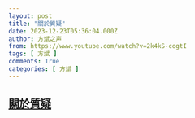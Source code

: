 ```yaml
---
layout: post
title: "關於質疑"
date: 2023-12-23T05:36:04.000Z
author: 方斌之声
from: https://www.youtube.com/watch?v=2k4kS-cogtI
tags: [ 方斌 ]
comments: True
categories: [ 方斌 ]
---
```

<!--1703309764000-->
[關於質疑](https://www.youtube.com/watch?v=2k4kS-cogtI)
------

<div>

</div>
